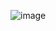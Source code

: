![image](https://github.com/Rahul-chaurasiya/Leetcode-Practice-Problem/assets/77222540/c884cfb5-99e4-4e9e-af4d-c280e6c14edf)
